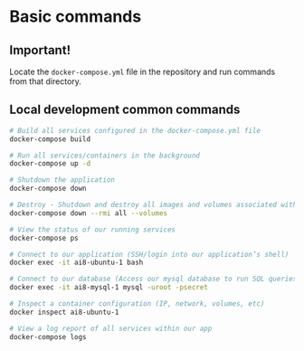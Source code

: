 # Basic commands

## Important!

Locate the `docker-compose.yml` file in the repository and run commands from that directory.

## Local development common commands

```bash
# Build all services configured in the docker-compose.yml file
docker-compose build

# Run all services/containers in the background
docker-compose up -d

# Shutdown the application
docker-compose down

# Destroy - Shutdown and destroy all images and volumes associated with our app.
docker-compose down --rmi all --volumes

# View the status of our running services
docker-compose ps

# Connect to our application (SSH/login into our application’s shell)
docker exec -it ai8-ubuntu-1 bash 

# Connect to our database (Access our mysql database to run SQL queries)
docker exec -it ai8-mysql-1 mysql -uroot -psecret

# Inspect a container configuration (IP, network, volumes, etc)
docker inspect ai8-ubuntu-1 

# View a log report of all services within our app
docker-compose logs
```
